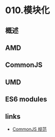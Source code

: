 # 010.模块化

## 概述

## AMD

## CommonJS

## UMD

## ES6 modules

## links

- [CommonJS 规范](https://javascript.ruanyifeng.com/nodejs/module.html)
